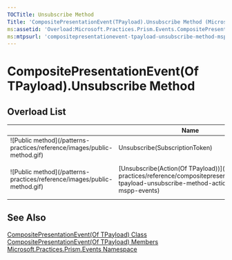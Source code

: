 ```yaml
---
TOCTitle: Unsubscribe Method
Title: 'CompositePresentationEvent(TPayload).Unsubscribe Method (Microsoft.Practices.Prism.Events)'
ms:assetid: 'Overload:Microsoft.Practices.Prism.Events.CompositePresentationEvent\`1.Unsubscribe'
ms:mtpsurl: 'compositepresentationevent-tpayload-unsubscribe-method-mspp-events.md'
---
```



# CompositePresentationEvent(Of TPayload).Unsubscribe Method

## Overload List

<table>

<thead>
<tr class="header">
<th> </th>
<th>Name</th>
<th>Description</th>
</tr>
</thead>
<tbody>
<tr class="odd">
<td>![Public method](/patterns-practices/reference/images/public-method.gif)</td>
<td>Unsubscribe(SubscriptionToken)</td>
<td>(Inherited from EventBase.)</td>
</tr>
<tr class="even">
<td>![Public method](/patterns-practices/reference/images/public-method.gif)</td>
<td>[Unsubscribe(Action(Of TPayload))](/patterns-practices/reference/compositepresentationevent-tpayload-unsubscribe-method-action-tpayload-mspp-events)</td>
<td><div class="summary">
Removes the first subscriber matching [Action(Of T)](http://msdn.microsoft.com/en-us/library/018hxwa8) from the subscribers' list.
</div></td>
</tr>
</tbody>
</table>

## See Also

[CompositePresentationEvent(Of TPayload) Class](/patterns-practices/reference/compositepresentationevent-tpayload-class-mspp-events)<br/> 
[CompositePresentationEvent(Of TPayload) Members](/patterns-practices/reference/compositepresentationevent-tpayload-members-mspp-events)<br/>
[Microsoft.Practices.Prism.Events Namespace](/patterns-practices/reference/mspp-events-namespace)<br/>
